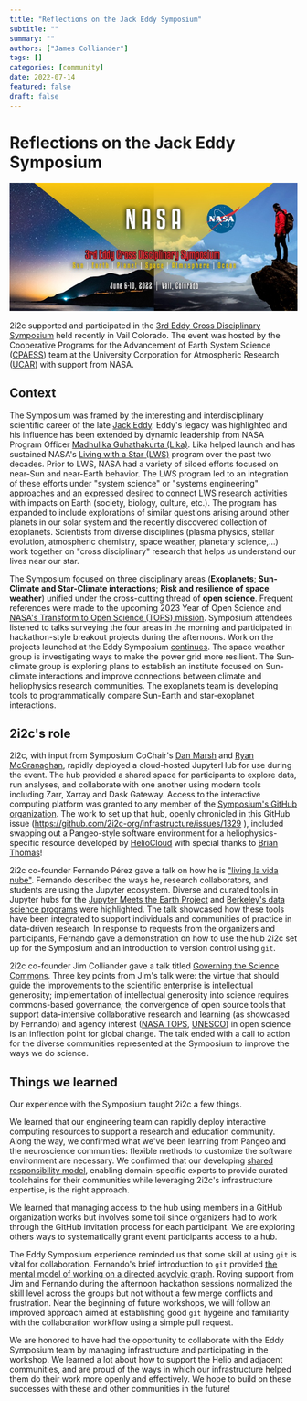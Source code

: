 ```yaml
---
title: "Reflections on the Jack Eddy Symposium"
subtitle: ""
summary: ""
authors: ["James Colliander"]
tags: []
categories: [community]
date: 2022-07-14
featured: false
draft: false
---
```



# Reflections on the Jack Eddy Symposium

![Eddy Symposium Hero Image](images/EddySymposium_900x400.jpg)

2i2c supported and participated in the [3rd Eddy Cross Disciplinary Symposium](https://cpaess.ucar.edu/meetings/eddy-symposium-2022) held recently in Vail Colorado. The event was hosted by the Cooperative Programs for the Advancement of Earth System Science ([CPAESS](https://cpaess.ucar.edu/)) team at the University Corporation for Atmospheric Research ([UCAR](https://www.ucar.edu/)) with support from NASA.

## Context

The Symposium was framed by the interesting and interdisciplinary scientific career of the late [Jack Eddy](https://en.wikipedia.org/wiki/John_A._Eddy). Eddy's legacy was highlighted and his influence has been extended by dynamic leadership from NASA Program Officer [Madhulika Guhathakurta (Lika)](https://science.nasa.gov/about-us/organization-and-leadership/lead-program-scientist-for-lws). Lika helped launch and has sustained NASA's [Living with a Star (LWS)](https://science.nasa.gov/heliophysics/programs/living-with-a-star) program over the past two decades. Prior to LWS, NASA had a variety of siloed efforts focused on near-Sun and near-Earth behavior. The LWS program led to an integration of these efforts under "system science" or "systems engineering" approaches and an expressed desired to connect LWS research activities with impacts on Earth (society, biology, culture, etc.). The program has expanded to include explorations of similar questions arising around other planets in our solar system and the recently discovered collection of exoplanets. Scientists from diverse disciplines (plasma physics, stellar evolution, atmospheric chemistry, space weather, planetary science,...) work together on "cross disciplinary" research that helps us understand our lives near our star.


The Symposium focused on three disciplinary areas (**Exoplanets**; **Sun-Climate and Star-Climate interactions**; **Risk and resilience of space weather**) unified under the cross-cutting thread of **open science**. Frequent references were made to the upcoming 2023 Year of Open Science and [NASA's Transform to Open Science (TOPS) mission](https://science.nasa.gov/open-science/transform-to-open-science). Symposium attendees listened to talks surveying the four areas in the morning and participated in hackathon-style breakout projects during the afternoons. Work on the projects launched at the Eddy Symposium [continues](https://github.com/jack-eddy-symposium). The space weather group is investigating ways to make the power grid more resilient. The Sun-climate group is exploring plans to establish an institute focused on Sun-climate interactions and improve connections between climate and heliophysics research communities. The exoplanets team is developing tools to programmatically compare Sun-Earth and star-exoplanet interactions.

## 2i2c's role

2i2c, with input from Symposium CoChair's [Dan Marsh](https://staff.ucar.edu/users/marsh) and [Ryan McGranaghan](http://www.ryanmcgranaghan.com/about.html), rapidly deployed a cloud-hosted JupyterHub for use during the event. The hub provided a shared space for participants to explore data, run analyses, and collaborate with one another using modern tools including Zarr, Xarray and Dask Gateway. Access to the interactive computing platform was granted to any member of the [Symposium's GitHub organization](https://github.com/jack-eddy-symposium/). The work to set up that hub, openly chronicled in this GitHub issue (https://github.com/2i2c-org/infrastructure/issues/1329 ), included swapping out a Pangeo-style software environment for a heliophysics-specific resource developed by [HelioCloud](http://heliocloud.org/) with special thanks to [Brian Thomas](https://www.nasa.gov/offices/oce/bios/mwm/Thomas-Brian-bio.html)! 

2i2c co-founder Fernando Pérez gave a talk on how he is ["living la vida nube"](https://docs.google.com/presentation/d/1i99eQqOVCSQyxoyscUo0dl3Ybgdex5qKo_KEO9YGxQg/edit?usp=drivesdk). Fernando described the ways he, research collaborators, and students are using the Jupyter ecosystem. Diverse and curated tools in Jupyter hubs for the [Jupyter Meets the Earth Project](https://jupytearth.org/) and [Berkeley's data science programs](https://data.berkeley.edu/) were highlighted. The talk showcased how these tools have been integrated to support individuals and communities of practice in data-driven research. In response to requests from the organizers and participants, Fernando gave a demonstration on how to use the hub 2i2c set up for the Symposium and an introduction to version control using `git`.

2i2c co-founder Jim Colliander gave a talk titled [Governing the Science Commons](https://bit.ly/eddy-science-commons). Three key points from Jim's talk were: the virtue that should guide the improvements to the scientific enterprise is intellectual generosity; implementation of intellectual generosity into science requires commons-based governance; the convergence of open source tools that support data-intensive collaborative research and learning (as showcased by Fernando) and agency interest ([NASA TOPS](https://science.nasa.gov/open-science/transform-to-open-science), [UNESCO](https://unesdoc.unesco.org/ark:/48223/pf0000379949/PDF/379949eng.pdf.multi.page=1)) in open science is an inflection point for global change. The talk ended with a call to action for the diverse communities represented at the Symposium to improve the ways we do science.


## Things we learned

Our experience with the Symposium taught 2i2c a few things. 

We learned that our engineering team can rapidly deploy interactive computing resources to support a research and education community. Along the way, we confirmed what we've been learning from Pangeo and the neuroscience communities: flexible methods to customize the software environment are necessary. We confirmed that our developing [shared responsibility model](https://docs.2i2c.org/en/latest/about/service/shared-responsibility.html?highlight=shared%20responsibility), enabling domain-specific experts to provide curated toolchains for their communities while leveraging 2i2c's infrastructure expertise, is the right approach.

We learned that managing access to the hub using members in a GitHub organization works but involves some toil since organizers had to work through the GitHub invitation process for each participant. We are exploring others ways to systematically grant event participants access to a hub.

The Eddy Symposium experience reminded us that some skill at using `git` is vital for collaboration. Fernando's brief introduction to `git` provided [the mental model of working on a directed acyclyic graph](https://jack-eddy-symposium.github.io/intro-git-jupyter/intro-git/git-visuals.html). Roving support from Jim and Fernando during the afternoon hackathon sessions normalized the skill level across the groups but not without a few merge conflicts and frustration. Near the beginning of future workshops, we will follow an improved approach aimed at establishing good `git` hygeine and familiarity with the collaboration workflow using a simple pull request.

We are honored to have had the opportunity to collaborate with the Eddy Symposium team by managing infrastructure and participating in the workshop. We learned a lot about how to support the Helio and adjacent communities, and are proud of the ways in which our infrastructure helped them do their work more openly and effectively. We hope to build on these successes with these and other communities in the future!
